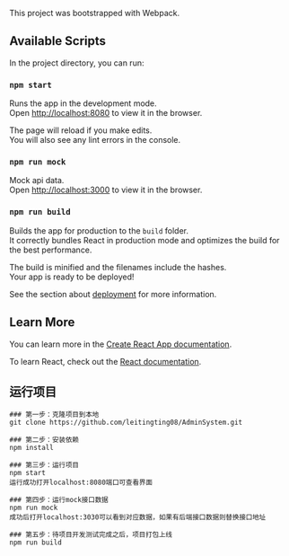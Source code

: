 This project was bootstrapped with Webpack.

## Available Scripts

In the project directory, you can run:

### `npm start`

Runs the app in the development mode.<br>
Open [http://localhost:8080](http://localhost:8080) to view it in the browser.

The page will reload if you make edits.<br>
You will also see any lint errors in the console.

### `npm run mock`

Mock api data.<br>
Open [http://localhost:3000](http://localhost:3000) to view it in the browser.

### `npm run build`

Builds the app for production to the `build` folder.<br>
It correctly bundles React in production mode and optimizes the build for the best performance.

The build is minified and the filenames include the hashes.<br>
Your app is ready to be deployed!

See the section about [deployment](https://facebook.github.io/create-react-app/docs/deployment) for more information.

## Learn More

You can learn more in the [Create React App documentation](https://facebook.github.io/create-react-app/docs/getting-started).

To learn React, check out the [React documentation](https://reactjs.org/).

## 运行项目
```
### 第一步：克隆项目到本地
git clone https://github.com/leitingting08/AdminSystem.git
```
```
### 第二步：安装依赖
npm install
```
```
### 第三步：运行项目
npm start
运行成功打开localhost:8080端口可查看界面
```
```
### 第四步：运行mock接口数据
npm run mock
成功后打开localhost:3030可以看到对应数据，如果有后端接口数据则替换接口地址
```
```
### 第五步：待项目开发测试完成之后，项目打包上线
npm run build
```

